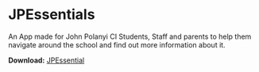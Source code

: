 # JPEssentials
An App made for John Polanyi CI Students, Staff and parents to help them navigate around the school and find out more information about it.

**Download:** [JPEssential](https://github.com/Kamran14/JPEssentials/raw/master/JPCI.apk)
